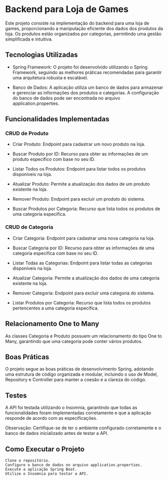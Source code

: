 
# Backend para Loja de Games

Este projeto consiste na implementação do backend para uma loja de games, proporcionando a manipulação eficiente dos dados dos produtos da loja. Os produtos estão organizados por categorias, permitindo uma gestão simplificada e intuitiva.

## Tecnologias Utilizadas

- Spring Framework: O projeto foi desenvolvido utilizando o Spring Framework, seguindo as melhores práticas recomendadas para garantir uma arquitetura robusta e escalável.

- Banco de Dados: A aplicação utiliza um banco de dados para armazenar e gerenciar as informações dos produtos e categorias. A configuração do banco de dados pode ser encontrada no arquivo application.properties.

## Funcionalidades Implementadas
### CRUD de Produto

- Criar Produto: Endpoint para cadastrar um novo produto na loja.

- Buscar Produto por ID: Recurso para obter as informações de um produto específico com base no seu ID.

- Listar Todos os Produtos: Endpoint para listar todos os produtos disponíveis na loja.

- Atualizar Produto: Permite a atualização dos dados de um produto existente na loja.

- Remover Produto: Endpoint para excluir um produto do sistema.

- Buscar Produtos por Categoria: Recurso que lista todos os produtos de uma categoria específica.

### CRUD de Categoria

- Criar Categoria: Endpoint para cadastrar uma nova categoria na loja.

- Buscar Categoria por ID: Recurso para obter as informações de uma categoria específica com base no seu ID.

- Listar Todas as Categorias: Endpoint para listar todas as categorias disponíveis na loja.

- Atualizar Categoria: Permite a atualização dos dados de uma categoria existente na loja.

- Remover Categoria: Endpoint para excluir uma categoria do sistema.

- Listar Produtos por Categoria: Recurso que lista todos os produtos pertencentes a uma categoria específica.

## Relacionamento One to Many

As classes Categoria e Produto possuem um relacionamento do tipo One to Many, garantindo que uma categoria pode conter vários produtos.

## Boas Práticas

O projeto segue as boas práticas de desenvolvimento Spring, adotando uma estrutura de código organizada e modular, incluindo o uso de Model, Repository e Controller para manter a coesão e a clareza do código.

## Testes

A API foi testada utilizando o Insomnia, garantindo que todas as funcionalidades foram implementadas corretamente e que a aplicação responde de acordo com as especificações.

Observação: Certifique-se de ter o ambiente configurado corretamente e o banco de dados inicializado antes de testar a API.
## Como Executar o Projeto

    Clone o repositório.
    Configure o banco de dados no arquivo application.properties.
    Execute a aplicação Spring Boot.
    Utilize o Insomnia para testar a API.